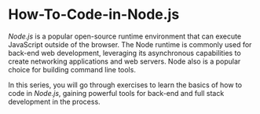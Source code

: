 # How-To-Code-in-Node.js

*Node.js* is a popular open-source runtime environment that can execute JavaScript outside of the browser. The Node runtime is commonly used for back-end web development, leveraging its asynchronous capabilities to create networking applications and web servers. Node also is a popular choice for building command line tools.

In this series, you will go through exercises to learn the basics of how to code in *Node.js*, gaining powerful tools for back-end and full stack development in the process.
